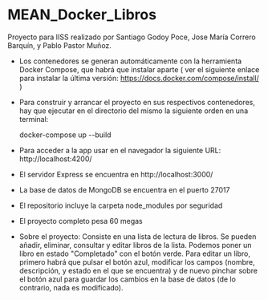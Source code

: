 # MEAN_Docker_Libros

Proyecto para IISS realizado por Santiago Godoy Poce, Jose María Correro Barquín, y Pablo Pastor Muñoz.

- Los contenedores se generan automáticamente con la herramienta Docker Compose, que habrá que instalar aparte ( ver el siguiente enlace para instalar la última versión: https://docs.docker.com/compose/install/ )

- Para construir y arrancar el proyecto en sus respectivos contenedores, hay que ejecutar en el directorio del mismo la siguiente orden en una terminal:

    docker-compose up --build
  
- Para acceder a la app usar en el navegador la siguiente URL: http://localhost:4200/

- El servidor Express se encuentra en http://localhost:3000/

- La base de datos de MongoDB se encuentra en el puerto 27017

- El repositorio incluye la carpeta node_modules por seguridad 

- El proyecto completo pesa 60 megas

- Sobre el proyecto: Consiste en una lista de lectura de libros. Se pueden añadir, eliminar, consultar y editar libros de la lista. Podemos poner un libro en estado "Completado" con el botón verde. Para editar un libro, primero habrá que pulsar el botón azul, modificar los campos (nombre, descripción, y estado en el que se encuentra) y de nuevo pinchar sobre el botón azul para guardar los cambios en la base de datos (de lo contrario, nada es modificado).



